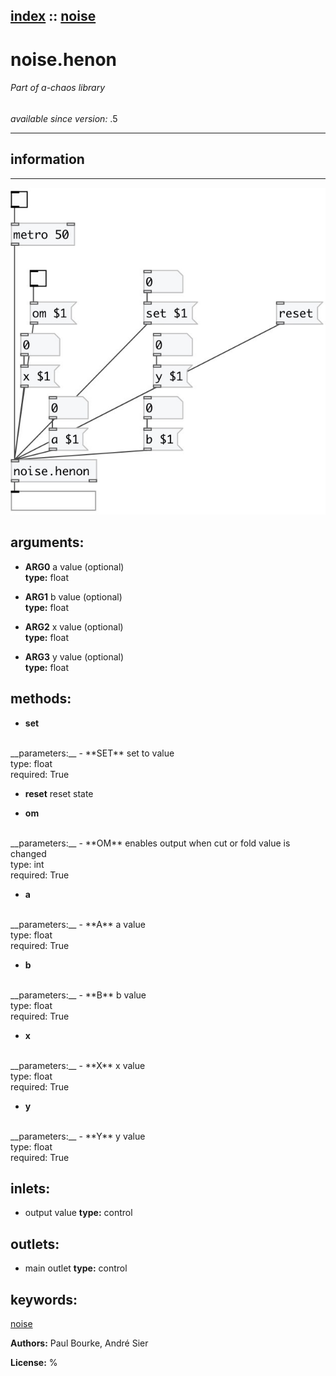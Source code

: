 [index](index.html) :: [noise](category_noise.html)
---

# noise.henon

###### Part of a-chaos library

*available since version:* .5

---


## information
---



[![example](../examples/img/noise.henon.jpg)](../examples/pd/noise.henon.pd)



## arguments:

* **ARG0**
a value (optional)<br>
__type:__ float<br>

* **ARG1**
b value (optional)<br>
__type:__ float<br>

* **ARG2**
x value (optional)<br>
__type:__ float<br>

* **ARG3**
y value (optional)<br>
__type:__ float<br>



## methods:

* **set**
<br>
  __parameters:__
  - **SET** set to value<br>
    type: float <br>
    required: True <br>

* **reset**
reset state<br>

* **om**
<br>
  __parameters:__
  - **OM** enables output when cut or fold value is changed<br>
    type: int <br>
    required: True <br>

* **a**
<br>
  __parameters:__
  - **A** a value<br>
    type: float <br>
    required: True <br>

* **b**
<br>
  __parameters:__
  - **B** b value<br>
    type: float <br>
    required: True <br>

* **x**
<br>
  __parameters:__
  - **X** x value<br>
    type: float <br>
    required: True <br>

* **y**
<br>
  __parameters:__
  - **Y** y value<br>
    type: float <br>
    required: True <br>






## inlets:

* output value 
__type:__ control<br>



## outlets:

* main outlet
__type:__ control<br>



## keywords:

[noise](keywords/noise.html)






**Authors:** Paul Bourke, André Sier




**License:** %





